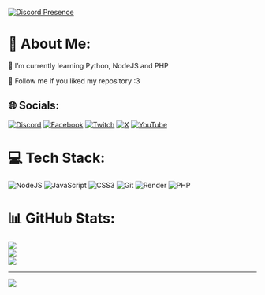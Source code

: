 [![Discord Presence](https://lanyard.cnrad.dev/api/874898422233178142)](https://discord.com/users/874898422233178142)

# 💫 About Me:
💢 I’m currently learning Python, NodeJS and PHP

💢 Follow me if you liked my repository :3

## 🌐 Socials:
[![Discord](https://img.shields.io/badge/Discord-%237289DA.svg?logo=discord&logoColor=white)](https://discord.gg/jmmrQcwYP3) [![Facebook](https://img.shields.io/badge/Facebook-%231877F2.svg?logo=Facebook&logoColor=white)](https://facebook.com/4levy) [![Twitch](https://img.shields.io/badge/Twitch-%239146FF.svg?logo=Twitch&logoColor=white)](https://twitch.tv/4levy_z1) [![X](https://img.shields.io/badge/X-black.svg?logo=X&logoColor=white)](https://x.com/4levyz) [![YouTube](https://img.shields.io/badge/YouTube-%23FF0000.svg?logo=YouTube&logoColor=white)](https://youtube.com/@4levy_z1) 

# 💻 Tech Stack:
![NodeJS](https://img.shields.io/badge/node.js-6DA55F?style=for-the-badge&logo=node.js&logoColor=white) ![JavaScript](https://img.shields.io/badge/javascript-%23323330.svg?style=for-the-badge&logo=javascript&logoColor=%23F7DF1E) ![CSS3](https://img.shields.io/badge/css3-%231572B6.svg?style=for-the-badge&logo=css3&logoColor=white) ![Git](https://img.shields.io/badge/git-%23F05033.svg?style=for-the-badge&logo=git&logoColor=white) ![Render](https://img.shields.io/badge/Render-%46E3B7.svg?style=for-the-badge&logo=render&logoColor=white) ![PHP](https://img.shields.io/badge/php-%23777BB4.svg?style=for-the-badge&logo=php&logoColor=white)
# 📊 GitHub Stats:
![](https://github-readme-stats.vercel.app/api?username=4levy&theme=nord&hide_border=false&include_all_commits=true&count_private=false)<br/>
![](https://github-readme-streak-stats.herokuapp.com/?user=4levy&theme=nord&hide_border=false)<br/>
![](https://github-readme-stats.vercel.app/api/top-langs/?username=4levy&theme=nord&hide_border=false&include_all_commits=true&count_private=false&layout=compact)

---
[![](https://visitcount.itsvg.in/api?id=4levy&icon=2&color=5)](https://visitcount.itsvg.in)

<!-- Proudly created with GPRM ( https://gprm.itsvg.in ) -->

